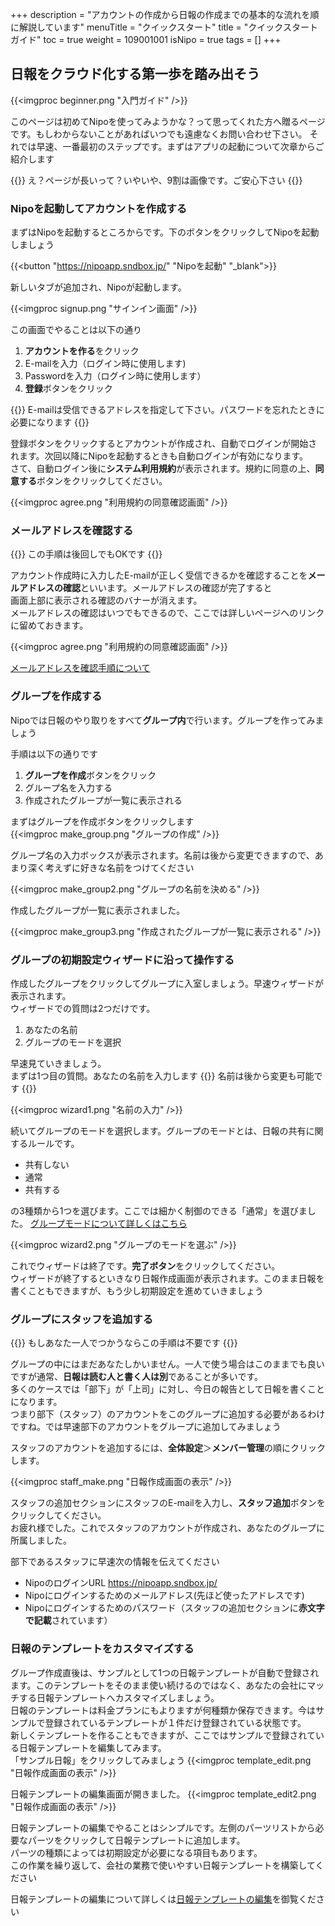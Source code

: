 +++
description = "アカウントの作成から日報の作成までの基本的な流れを順に解説しています"
menuTitle = "クイックスタート"
title = "クイックスタートガイド"
toc = true
weight = 109001001
isNipo = true
tags = []
+++


## 日報をクラウド化する第一歩を踏み出そう

{{<imgproc beginner.png "入門ガイド" />}}

このページは初めてNipoを使ってみようかな？って思ってくれた方へ贈るページです。もしわからないことがあればいつでも遠慮なくお問い合わせ下さい。
それでは早速、一番最初のステップです。まずはアプリの起動について次章からご紹介します

{{<alice pos="left" icon="default">}}
え？ページが長いって？いやいや、9割は画像です。ご安心下さい
{{</alice>}}

### Nipoを起動してアカウントを作成する

まずはNipoを起動するところからです。下のボタンをクリックしてNipoを起動しましょう

{{<button "https://nipoapp.sndbox.jp/" "Nipoを起動" "_blank">}}

新しいタブが追加され、Nipoが起動します。

{{<imgproc signup.png "サインイン画面" />}}

この画面でやることは以下の通り

1. **アカウントを作る**をクリック
1. E-mailを入力（ログイン時に使用します)
1. Passwordを入力（ログイン時に使用します）
1. **登録**ボタンをクリック

{{<alice pos="right" icon="default">}}
E-mailは受信できるアドレスを指定して下さい。パスワードを忘れたときに必要になります
{{</alice>}}


登録ボタンをクリックするとアカウントが作成され、自動でログインが開始されます。次回以降にNipoを起動するときも自動ログインが有効になります。  
さて、自動ログイン後に**システム利用規約**が表示されます。規約に同意の上、**同意する**ボタンをクリックしてください。

{{<imgproc agree.png "利用規約の同意確認画面" />}}

### メールアドレスを確認する

{{<alice pos="left" icon="default">}}
この手順は後回しでもOKです
{{</alice>}}

アカウント作成時に入力したE-mailが正しく受信できるかを確認することを**メールアドレスの確認**といいます。メールアドレスの確認が完了すると  
画面上部に表示される確認のバナーが消えます。  
メールアドレスの確認はいつでもできるので、ここでは詳しいページへのリンクに留めておきます。

{{<imgproc agree.png "利用規約の同意確認画面" />}}

[メールアドレスを確認手順について](/old/manual/email-verify/)  

### グループを作成する

Nipoでは日報のやり取りをすべて**グループ内**で行います。グループを作ってみましょう  

手順は以下の通りです

1. **グループを作成**ボタンをクリック
2. グループ名を入力する
3. 作成されたグループが一覧に表示される

まずはグループを作成ボタンをクリックします  
{{<imgproc make_group.png "グループの作成" />}}

グループ名の入力ボックスが表示されます。名前は後から変更できますので、あまり深く考えずに好きな名前をつけてください

{{<imgproc make_group2.png "グループの名前を決める" />}}

作成したグループが一覧に表示されました。

{{<imgproc make_group3.png "作成されたグループが一覧に表示される" />}}

### グループの初期設定ウィザードに沿って操作する

作成したグループをクリックしてグループに入室しましょう。早速ウィザードが表示されます。  
ウィザードでの質問は2つだけです。

1. あなたの名前
2. グループのモードを選択

早速見ていきましょう。  
まずは1つ目の質問。あなたの名前を入力します
{{<alice pos="left" icon="default">}}
名前は後から変更も可能です
{{</alice>}}

{{<imgproc wizard1.png "名前の入力" />}}

続いてグループのモードを選択します。グループのモードとは、日報の共有に関するルールです。

- 共有しない
- 通常
- 共有する

の3種類から1つを選びます。ここでは細かく制御のできる「通常」を選びました。
[グループモードについて詳しくはこちら](/old/manual/group-mode/)

{{<imgproc wizard2.png "グループのモードを選ぶ" />}}

これでウィザードは終了です。**完了ボタン**をクリックしてください。  
ウィザードが終了するといきなり日報作成画面が表示されます。このまま日報を書くこともできますが、もう少し初期設定を進めていきましょう

### グループにスタッフを追加する

{{<alice pos="left" icon="default">}}
もしあなた一人でつかうならこの手順は不要です
{{</alice>}}

グループの中にはまだあなたしかいません。一人で使う場合はこのままでも良いですが通常、**日報は読む人と書く人は別**であることが多いです。  
多くのケースでは「部下」が「上司」に対し、今日の報告として日報を書くことになります。  
つまり部下（スタッフ）のアカウントをこのグループに追加する必要があるわけですね。では早速部下のアカウントをグループに追加してみましょう

スタッフのアカウントを追加するには、**全体設定**＞**メンバー管理**の順にクリックします。

{{<imgproc staff_make.png "日報作成画面の表示" />}}

スタッフの追加セクションにスタッフのE-mailを入力し、**スタッフ追加**ボタンをクリックしてください。  
お疲れ様でした。これでスタッフのアカウントが作成され、あなたのグループに所属しました。

部下であるスタッフに早速次の情報を伝えてください

- NipoのログインURL <https://nipoapp.sndbox.jp/>
- Nipoにログインするためのメールアドレス(先ほど使ったアドレスです)
- Nipoにログインするためのパスワード（スタッフの追加セクションに**赤文字で記載**されています）

### 日報のテンプレートをカスタマイズする

グループ作成直後は、サンプルとして1つの日報テンプレートが自動で登録されます。このテンプレートをそのまま使い続けるのではなく、あなたの会社にマッチする日報テンプレートへカスタマイズしましょう。  
日報のテンプレートは料金プランにもよりますが何種類か保存できます。今はサンプルで登録されているテンプレートが１件だけ登録されている状態です。  
新しくテンプレートを作ることもできますが、ここではサンプルで登録されている日報テンプレートを編集してみます。  
「サンプル日報」をクリックしてみましょう
{{<imgproc template_edit.png "日報作成画面の表示" />}}

日報テンプレートの編集画面が開きました。
{{<imgproc template_edit2.png "日報作成画面の表示" />}}

日報テンプレートの編集でやることはシンプルです。左側のパーツリストから必要なパーツをクリックして日報テンプレートに追加します。  
パーツの種類によっては初期設定が必要になる項目もあります。  
この作業を繰り返して、会社の業務で使いやすい日報テンプレートを構築してください  

日報テンプレートの編集について詳しくは[日報テンプレートの編集](/old/manual/template/)を御覧ください

